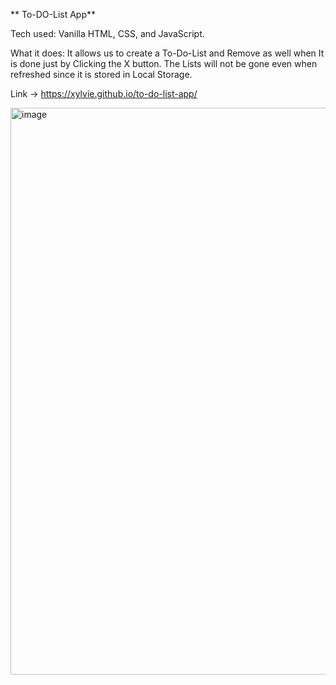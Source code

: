 ** To-DO-List App**

Tech used: Vanilla HTML, CSS, and JavaScript.

What it does: It allows us to create a To-Do-List and Remove as well when It is done just by Clicking the X button. The Lists will not be gone even when refreshed since it is stored in 
              Local Storage.

Link -> https://xylvie.github.io/to-do-list-app/

<img width="1917" height="907" alt="image" src="https://github.com/user-attachments/assets/f2660594-ace9-4fb4-8714-8eeb654eed08" />
